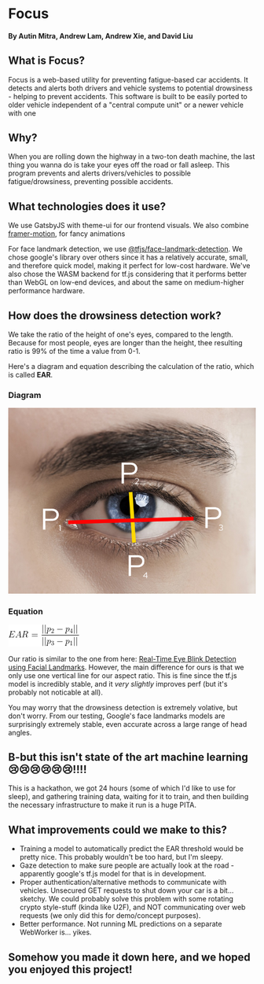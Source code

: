 # Focus
#### By Autin Mitra, Andrew Lam, Andrew Xie, and David Liu

## What is Focus?
Focus is a web-based utility for preventing fatigue-based car accidents. 
It detects and alerts both drivers and vehicle systems to potential drowsiness - helping to prevent accidents.
This software is built to be easily ported to older vehicle independent of a "central compute unit" or a newer vehicle with one

## Why?
When you are rolling down the highway in a two-ton death machine, the last thing you wanna do is take your eyes off the road or fall asleep.
This program prevents and alerts drivers/vehicles to possible fatigue/drowsiness, preventing possible accidents.


## What technologies does it use?
We use GatsbyJS with theme-ui for our frontend visuals. We also combine [framer-motion](https://www.framer.com/motion/), for fancy animations

For face landmark detection, we use [@tfjs/face-landmark-detection](https://github.com/tensorflow/tfjs-models/tree/master/face-landmarks-detection).
We chose google's library over others since it has a relatively accurate, small, and therefore quick model, making it perfect for low-cost hardware.
We've also chose the WASM backend for tf.js considering that it performs better than WebGL on low-end devices, and about the same on medium-higher performance hardware.

## How does the drowsiness detection work?
We take the ratio of the height of one's eyes, compared to the length.
Because for most people, eyes are longer than the height, thee resulting ratio is 99% of the time a value from 0-1.

Here's a diagram and equation describing the calculation of the ratio, which is called **EAR**.

### Diagram
![equation](./src/images/eyes.png)

### Equation
![equation](./src/images/equation.png)

Our ratio is similar to the one from here: [Real-Time Eye Blink Detection using Facial Landmarks](https://www.semanticscholar.org/paper/Real-Time-Eye-Blink-Detection-using-Facial-Soukupov%C3%A1-%C4%8Cech/4fa1ba3531219ca8c39d8749160faf1a877f2ced).
However, the main difference for ours is that we only use one vertical line for our aspect ratio. This is fine since the tf.js model is incredibly stable, and it *very slightly* improves perf (but it's probably not noticable at all).

You may worry that the drowsiness detection is extremely volative, but don't worry. From our testing, Google's face landmarks models are surprisingly extremely stable, even accurate
across a large range of head angles. 


## B-but this isn't state of the art machine learning 😢😢😢😢😢😢!!!!
This is a hackathon, we got 24 hours (some of which I'd like to use for sleep), and gathering training data, waiting for it to train, and then building the necessary infrastructure to make it run is a huge PITA. 


## What improvements could we make to this?
- Training a model to automatically predict the EAR threshold would be pretty nice. This probably wouldn't be too hard, but I'm sleepy.
- Gaze detection to make sure people are actually look at the road - apparently google's tf.js model for that is in development.
- Proper authentication/alternative methods to communicate with vehicles. Unsecured GET requests to shut down your car is a bit... sketchy.
  We could probably solve this problem with some rotating crypto style-stuff (kinda like U2F), and NOT communicating over web requests (we only did this for demo/concept purposes).
- Better performance. Not running ML predictions on a separate WebWorker is... yikes.

## Somehow you made it down here, and we hoped you enjoyed this project!
